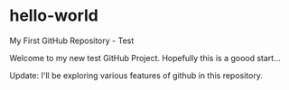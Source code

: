# hello-world
My First GitHub Repository - Test

Welcome to my new test GitHub Project.
Hopefully this is a goood start...

Update: I'll be exploring various features of github in this repository.

